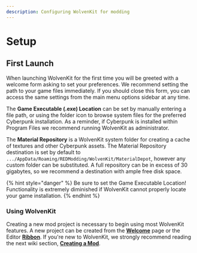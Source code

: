 ```yaml
---
description: Configuring WolvenKit for modding
---
```


# Setup

## First Launch

When launching WolvenKit for the first time you will be greeted with a welcome form asking to set your preferences. We recommend setting the path to your game files immediately. If you should close this form, you can access the same settings from the main menu options sidebar at any time.

The **Game Executable (.exe) Location** can be set by manually entering a file path, or using the folder icon to browse system files for the preferred Cyberpunk installation. As a reminder, if Cyberpunk is installed within Program Files we recommend running WolvenKit as administrator.

The **Material Repository** is a WolvenKit system folder for creating a cache of textures and other Cyberpunk assets. The Material Repository destination is set by default to `.../AppData/Roaming/REDModding/WolvenKit/MaterialDepot`, however any custom folder can be substituted. A full repository can be in excess of 30 gigabytes, so we recommend a destination with ample free disk space.

{% hint style="danger" %}
Be sure to set the Game Executable Location! Functionality is extremely diminished if WolvenKit cannot properly locate your game installation.
{% endhint %}

### Using WolvenKit

Creating a new mod project is necessary to begin using most WolvenKit features. A new project can be created from the [**Welcome**](broken-reference) page or the Editor [**Ribbon**](broken-reference). If you're new to WolvenKit, we strongly recommend reading the next wiki section, [**Creating a Mod**](creating-a-mod.md).
